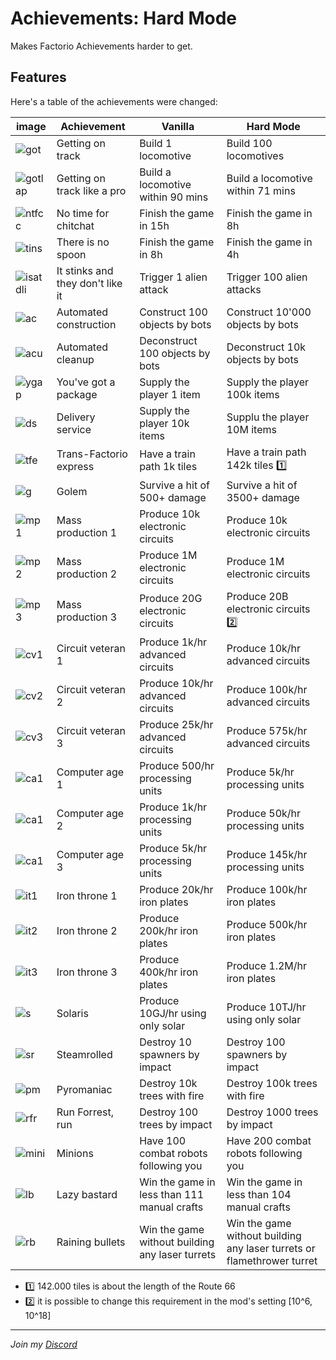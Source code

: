 # Achievements: Hard Mode

Makes Factorio Achievements harder to get.

## Features

Here's a table of the achievements were changed:

| image | Achievement | Vanilla | Hard Mode |
| ----- | ----------- | ------- | --------- |
|![got](https://wiki.factorio.com/images/thumb/Getting-on-track-achievement.png/80px-Getting-on-track-achievement.png)| Getting on track | Build 1 locomotive | Build 100 locomotives |
|![gotlap](https://wiki.factorio.com/images/thumb/Getting-on-track-like-a-pro-achievement.png/80px-Getting-on-track-like-a-pro-achievement.png)| Getting on track like a pro | Build a locomotive within 90 mins | Build a locomotive within 71 mins |
|![ntfcc](https://wiki.factorio.com/images/thumb/No-time-for-chitchat-achievement.png/80px-No-time-for-chitchat-achievement.png)| No time for chitchat | Finish the game in 15h | Finish the game in 8h |
|![tins](https://wiki.factorio.com/images/thumb/There-is-no-spoon-achievement.png/80px-There-is-no-spoon-achievement.png)| There is no spoon | Finish the game in 8h | Finish the game in 4h |
|![isatdli](https://wiki.factorio.com/images/thumb/It-stinks-and-they-dont-like-it-achievement.png/80px-It-stinks-and-they-dont-like-it-achievement.png)| It stinks and they don't like it | Trigger 1 alien attack | Trigger 100 alien attacks |
|![ac](https://wiki.factorio.com/images/thumb/Automated-construction-achievement.png/80px-Automated-construction-achievement.png)| Automated construction | Construct 100 objects by bots | Construct 10'000 objects by bots |
|![acu](https://wiki.factorio.com/images/thumb/Automated-cleanup-achievement.png/80px-Automated-cleanup-achievement.png)| Automated cleanup | Deconstruct 100 objects by bots | Deconstruct 10k objects by bots |
|![ygap](https://wiki.factorio.com/images/thumb/You-have-got-a-package-achievement.png/80px-You-have-got-a-package-achievement.png)| You've got a package | Supply the player 1 item | Supply the player 100k items |
|![ds](https://wiki.factorio.com/images/thumb/Delivery-service-achievement.png/80px-Delivery-service-achievement.png)| Delivery service | Supply the player 10k items | Supplu the player 10M items|
|![tfe](https://wiki.factorio.com/images/thumb/Trans-factorio-express-achievement.png/80px-Trans-factorio-express-achievement.png)| Trans-Factorio express | Have a train path 1k tiles | Have a train path 142k tiles 1️⃣ |
|![g](https://wiki.factorio.com/images/thumb/Golem-achievement.png/80px-Golem-achievement.png)| Golem | Survive a hit of 500+ damage | Survive a hit of 3500+ damage |
|![mp1](https://wiki.factorio.com/images/thumb/Mass-production-1-achievement.png/80px-Mass-production-1-achievement.png)| Mass production 1 | Produce 10k electronic circuits | Produce 10k electronic circuits |
|![mp2](https://wiki.factorio.com/images/thumb/Mass-production-2-achievement.png/80px-Mass-production-2-achievement.png)| Mass production 2 | Produce 1M electronic circuits | Produce 1M electronic circuits |
|![mp3](https://wiki.factorio.com/images/thumb/Mass-production-3-achievement.png/80px-Mass-production-3-achievement.png)| Mass production 3 | Produce 20G electronic circuits | Produce 20B electronic circuits 2️⃣ |
|![cv1](https://wiki.factorio.com/images/thumb/Circuit-veteran-1-achievement.png/80px-Circuit-veteran-1-achievement.png)| Circuit veteran 1 | Produce 1k/hr advanced circuits | Produce 10k/hr advanced circuits |
|![cv2](https://wiki.factorio.com/images/thumb/Circuit-veteran-2-achievement.png/80px-Circuit-veteran-2-achievement.png)| Circuit veteran 2 | Produce 10k/hr advanced circuits | Produce 100k/hr advanced circuits |
|![cv3](https://wiki.factorio.com/images/thumb/Circuit-veteran-3-achievement.png/80px-Circuit-veteran-3-achievement.png)| Circuit veteran 3 | Produce 25k/hr advanced circuits | Produce 575k/hr advanced circuits |
|![ca1](https://wiki.factorio.com/images/thumb/Computer-age-1-achievement.png/80px-Computer-age-1-achievement.png)| Computer age 1 | Produce 500/hr processing units | Produce 5k/hr processing units |
|![ca1](https://wiki.factorio.com/images/thumb/Computer-age-2-achievement.png/80px-Computer-age-2-achievement.png)| Computer age 2 | Produce 1k/hr processing units | Produce 50k/hr processing units |
|![ca1](https://wiki.factorio.com/images/thumb/Computer-age-3-achievement.png/80px-Computer-age-3-achievement.png)| Computer age 3 | Produce 5k/hr processing units | Produce 145k/hr processing units |
|![it1](https://wiki.factorio.com/images/thumb/Iron-throne-1-achievement.png/80px-Iron-throne-1-achievement.png)| Iron throne 1 | Produce 20k/hr iron plates | Produce 100k/hr iron plates |
|![it2](https://wiki.factorio.com/images/thumb/Iron-throne-2-achievement.png/80px-Iron-throne-2-achievement.png)| Iron throne 2 | Produce 200k/hr iron plates | Produce 500k/hr iron plates |
|![it3](https://wiki.factorio.com/images/thumb/Iron-throne-3-achievement.png/80px-Iron-throne-3-achievement.png)| Iron throne 3 | Produce 400k/hr iron plates | Produce 1.2M/hr iron plates |
|![s](https://wiki.factorio.com/images/thumb/Solaris-achievement.png/80px-Solaris-achievement.png)| Solaris | Produce 10GJ/hr using only solar | Produce 10TJ/hr using only solar |
|![sr](https://wiki.factorio.com/images/thumb/Steamrolled-achievement.png/80px-Steamrolled-achievement.png)| Steamrolled | Destroy 10 spawners by impact | Destroy 100 spawners by impact |
|![pm](https://wiki.factorio.com/images/thumb/Pyromaniac-achievement.png/80px-Pyromaniac-achievement.png)| Pyromaniac | Destroy 10k trees with fire | Destroy 100k trees with fire |
|![rfr](https://wiki.factorio.com/images/thumb/Run-forrest-run-achievement.png/80px-Run-forrest-run-achievement.png)| Run Forrest, run | Destroy 100 trees by impact | Destroy 1000 trees by impact |
|![mini](https://wiki.factorio.com/images/thumb/Minions-achievement.png/80px-Minions-achievement.png)| Minions | Have 100 combat robots following you | Have 200 combat robots following you |
|![lb](https://wiki.factorio.com/images/thumb/Lazy-bastard-achievement.png/80px-Lazy-bastard-achievement.png)| Lazy bastard | Win the game in less than 111 manual crafts |  Win the game in less than 104 manual crafts |
|![rb](https://wiki.factorio.com/images/thumb/Raining-bullets-achievement.png/80px-Raining-bullets-achievement.png)| Raining bullets | Win the game without building any laser turrets | Win the game without building any laser turrets or flamethrower turret |

- 1️⃣ 142.000 tiles is about the length of the Route 66
- 2️⃣ it is possible to change this requirement in the mod's setting [10^6, 10^18]

---

*Join my [Discord](https://discord.gg/pq6bWs8KTY)*